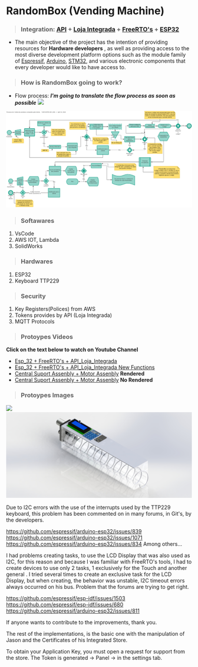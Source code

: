 <!-- Headings --> <!-- Strong --> <!-- Italics --> <!-- Blockquote --> <!-- Links --> <!-- UL --> <!-- OL --> <!-- Images --> <!-- Code Blocks --> <!-- Tables --> 
<!-- Task Lists -->

# RandomBox (Vending Machine)
> ### Integration: [API](https://lojaintegrada.docs.apiary.io/#reference) + [Loja Integrada](https://lojaintegrada.com.br/) + [FreeRTO's](https://www.freertos.org/) + [ESP32](https://www.espressif.com/en/products/socs/esp32/overview)

- The main objective of the project has the intention of providing resources for **Hardware developers** , as well as providing access to the most diverse development platform options such as the module family of [Espressif](https://www.espressif.com/en), [Arduino](https://www.arduino.cc/en/main/products), [STM32](https://www.st.com/content/st_com/en/support/learning/stm32-education/stm32-step-by-step.html), and various electronic components that every developer would like to have access to.

> ### How is RandomBox going to work?
- Flow process:
***I'm going to translate the flow process as soon as possible***
![](Images)
<img src="Images/FlowRandomBox1.png">

> ### Softawares
1. VsCode
1. AWS IOT, Lambda
1. SolidWorks

> ### Hardwares
1. ESP32
1. Keyboard TTP229

> ### Security
1. Key Registers(Polices) from AWS
1. Tokens provides by API (Loja Integrada)
1. MQTT Protocols

> ### Protoypes Videos
**Click on the text below to watch on Youtube Channel**

* [Esp_32 + FreeRTO's + API_Loja_Integrada](https://youtu.be/USlRwm8FtBU)
* [Esp_32 + FreeRTO's + API_Loja_Integrada New Functions](https://youtu.be/Byxi9N65fug) 
* [Central Suport Assenbly + Motor Assenbly](https://youtu.be/GkYKwFoSeXg) **Rendered**
* [Central Suport Assenbly + Motor Assenbly](https://youtu.be/XT-ZBJUHyEo) **No Rendered**

> ### Protoypes Images
![](Images)
<img src="Images/Protoype.JPG">

Due to I2C errors with the use of the interrupts used by the TTP229 keyboard, this problem has been commented on in many forums, in Git's, by the developers.

https://github.com/espressif/arduino-esp32/issues/839
https://github.com/espressif/arduino-esp32/issues/1071
https://github.com/espressif/arduino-esp32/issues/834
Among others...

I had problems creating tasks, to use the LCD Display that was also used as I2C, for this reason and because I was familiar with FreeRTO's tools, I had to create devices to use only 2 tasks, 1 exclusively for the Touch and another general . I tried several times to create an exclusive task for the LCD Display, but when creating, the behavior was unstable, I2C timeout errors always occurred on his bus. Problem that the forums are trying to get right.

https://github.com/espressif/esp-idf/issues/1503
https://github.com/espressif/esp-idf/issues/680
https://github.com/espressif/arduino-esp32/issues/811

If anyone wants to contribute to the improvements, thank you.

The rest of the implementations, is the basic one with the manipulation of Jason and the Certificates of his Integrated Store.

To obtain your Application Key, you must open a request for support from the store.
The Token is generated -> Panel -> in the settings tab.
